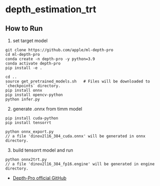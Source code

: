 # depth_estimation_trt

## How to Run

1. set target model

```
git clone https://github.com/apple/ml-depth-pro
cd ml-depth-pro
conda create -n depth-pro -y python=3.9
conda activate depth-pro
pip install -e .

cd ..
source get_pretrained_models.sh   # Files will be downloaded to `checkpoints` directory.
pip install onnx
pip install opencv-python
python infer.py
```

2. generate .onnx from timm model

```
pip install cuda-python
pip install tensorrt

python onnx_export.py
// a file 'dinov2l16_384_cuda.onnx' will be generated in onnx directory.
```

3. build tensorrt model and run

```
python onnx2trt.py
// a file 'dinov2l16_384_fp16.engine' will be generated in engine directory.
```


- [Depth-Pro official GitHub](https://github.com/apple/ml-depth-pro)
